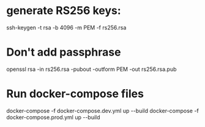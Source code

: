 # generate RS256 keys:
ssh-keygen -t rsa -b 4096 -m PEM -f rs256.rsa
# Don't add passphrase
openssl rsa -in rs256.rsa -pubout -outform PEM -out rs256.rsa.pub

# Run docker-compose files
docker-compose -f docker-compose.dev.yml up --build
docker-compose -f docker-compose.prod.yml up --build
